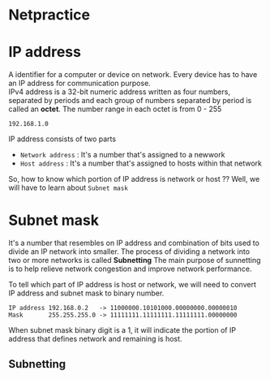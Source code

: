 # Netpractice
# IP address
A identifier for a computer or device on network. Every device has to have an IP address for communication purpose. <br>
IPv4 address is a 32-bit numeric address written as four numbers, separated by periods and each group of numbers separated by period is called an **octet**.
The number range in each octet is from 0 - 255 <br>
```
192.168.1.0
```

IP address consists of two parts
+ ```Network address``` : It's a number that's assigned to a newwork
+ ```Host address``` : It's a number that's assigned to hosts within that network

So, how to know which portion of IP address is network or host ?? Well, we will have to learn about ```Subnet mask```

# Subnet mask
It's a number that resembles on IP address and combination of bits used to divide an IP network into smaller. The process of dividing a network into two or more networks is called **Subnetting**
The main purpose of sunnetting is to help relieve network congestion and improve network performance.

To tell which part of IP address is host or network, we will need to convert IP address and subnet mask to binary number. <br>
```
IP address 192.168.0.2   -> 11000000.10101000.00000000.00000010
Mask       255.255.255.0 -> 11111111.11111111.11111111.00000000
```
When subnet mask binary digit is a 1, it will indicate the portion of IP address that defines network and remaining is host.
## Subnetting
